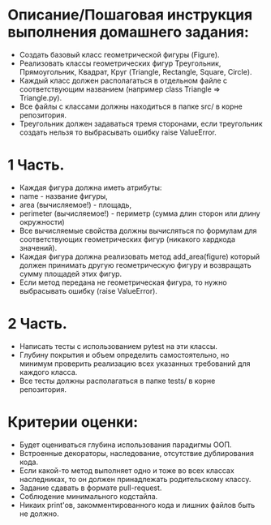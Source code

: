# Описание/Пошаговая инструкция выполнения домашнего задания:
- Создать базовый класс геометрической фигуры (Figure).
- Реализовать классы геометрических фигур Треугольник, Прямоугольник, Квадрат, Круг (Triangle, Rectangle, Square, Circle).
- Каждый класс должен располагаться в отдельном файле с соответствующим названием (например class Triangle => Triangle.py).
- Все файлы с классами должны находиться в папке src/ в корне репозитория.
- Треугольник должен задаваться тремя сторонами, если треугольник создать нельзя то выбрасывать ошибку raise ValueError.

# 1 Часть.
- Каждая фигура должна иметь атрибуты:
- name - название фигуры,
- area (вычисляемое!) - площадь,
- perimeter (вычисляемое!) - периметр (сумма длин сторон или длину окружности)
- Все вычисляемые свойства должны вычисляться по формулам для соответствующих геометрических фигур (никакого хардкода значений).
- Каждая фигура должна реализовать метод add_area(figure) который должен принимать другую геометрическую фигуру и возвращать сумму площадей этих фигур.
- Если метод передана не геометрическая фигура, то нужно выбрасывать ошибку (raise ValueError).

# 2 Часть.
- Написать тесты с использованием pytest на эти классы.
- Глубину покрытия и объем определить самостоятельно, но минимум проверить реализацию всех указанных требований для каждого класса.
- Все тесты должны располагаться в папке tests/ в корне репозитория.

# Критерии оценки:
- Будет оцениваться глубина использования парадигмы ООП.
- Встроенные декораторы, наследование, отсутствие дублирования кода.
- Если какой-то метод выполняет одно и тоже во всех классах наследниках, то он должен принадлежать родительскому классу.
- Задание сдавать в формате pull-request.
- Соблюдение минимального кодстайла.
- Никаих print'ов, закомментированного кода и лишних файлов быть не должно.
